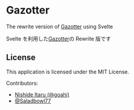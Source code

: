 # Gazotter

The rewrite version of [Gazotter](https://github.com/saladbowl77/Gazotter) using Svelte

Svelte を利用した[Gazotter](https://github.com/saladbowl77/Gazotter)の Rewrite 版です

## License

This application is licensed under the MIT License.

Contributors:

-   [Nishide Itaru (@goahi)](https://github.com/goahi)
-   [@Saladbowl77](https://github.com/saladbowl77)
